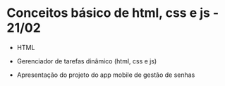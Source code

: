 # Conceitos básico de html, css e js - 21/02

- HTML
- Gerenciador de tarefas dinâmico (html, css e js)

- Apresentação do projeto do app mobile de gestão de senhas
